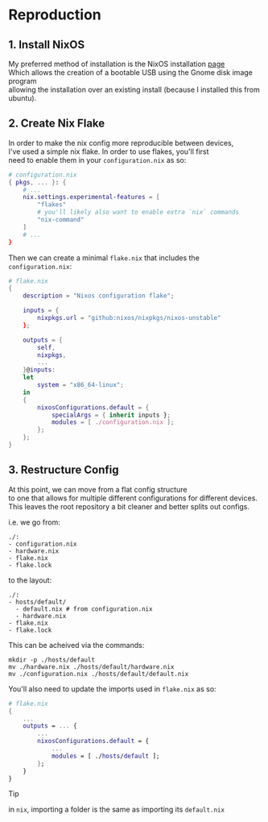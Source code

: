 # Reproduction

## 1. Install NixOS

My preferred method of installation is the NixOS installation
[page][NixOS Page]<br/> Which allows the creation of a bootable USB using the
Gnome disk image program<br/> allowing the installation over an existing install
(because I installed this from ubuntu).

[NixOS Page]: https://nixos.org/download/#graphical-iso-image

## 2. Create Nix Flake

In order to make the nix config more reproducible between devices,<br/> I've
used a simple nix flake. In order to use flakes, you'll first<br/> need to
enable them in your `configuration.nix` as so:

```nix
# configuration.nix
{ pkgs, ... }: {
    # ...
    nix.settings.experimental-features = [
        "flakes"
        # you'll likely also want to enable extra `nix` commands
        "nix-command"
    ]
    # ...
}
```

Then we can create a minimal `flake.nix` that includes the `configuration.nix`:

```nix
# flake.nix
{
    description = "Nixos configuration flake";

    inputs = {
        nixpkgs.url = "github:nixos/nixpkgs/nixos-unstable"
    };

    outputs = {
        self,
        nixpkgs,
        ...
    }@inputs:
    let
        system = "x86_64-linux";
    in
    {
        nixosConfigurations.default = {
            specialArgs = { inherit inputs };
            modules = [ ./configuration.nix ];
        };
    };
}
```

## 3. Restructure Config

At this point, we can move from a flat config structure<br/>to one that allows
for multiple different configurations for different devices.<br/>This leaves the
root repository a bit cleaner and better splits out configs.

i.e. we go from:

```
./:
- configuration.nix
- hardware.nix
- flake.nix
- flake.lock
```

to the layout:

```
./:
- hosts/default/
  - default.nix # from configuration.nix
  - hardware.nix
- flake.nix
- flake.lock
```

This can be acheived via the commands:

```
mkdir -p ./hosts/default
mv ./hardware.nix ./hosts/default/hardware.nix
mv ./configuration.nix ./hosts/default/default.nix
```

You'll also need to update the imports used in `flake.nix` as so:

```nix
# flake.nix
{
    ...
    outputs = ... {
        ...
        nixosConfigurations.default = {
            ...
            modules = [ ./hosts/default ];
        };
    }
}
```

> [!TIP]
> in `nix`, importing a folder is the same as importing its `default.nix`
